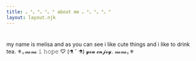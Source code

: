 ```yaml
---
title: 。°。°。°。° about me 。°。°。°。°
layout: layout.njk
---
```


# 

my name is melisa and as you can see i like cute things and i like to drink tea. ⚜｡꘏꘏ 𝚒 𝚑𝚘𝚙𝚎 ♡ (⚗ ˘ ⚗) 𝔂𝓸𝓾 𝓮𝓷𝓳𝓸𝔂. ꘏꘏｡⚜
